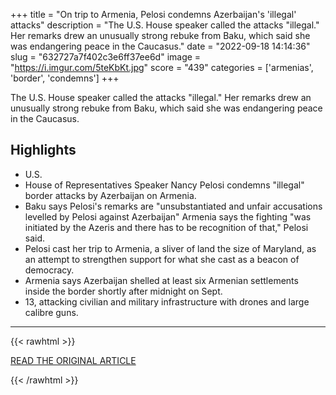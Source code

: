 +++
title = "On trip to Armenia, Pelosi condemns Azerbaijan's 'illegal' attacks"
description = "The U.S. House speaker called the attacks \"illegal.\" Her remarks drew an unusually strong rebuke from Baku, which said she was endangering peace in the Caucasus."
date = "2022-09-18 14:14:36"
slug = "632727a7f402c3e6ff37ee6d"
image = "https://i.imgur.com/5teKbKt.jpg"
score = "439"
categories = ['armenias', 'border', 'condemns']
+++

The U.S. House speaker called the attacks \"illegal.\" Her remarks drew an unusually strong rebuke from Baku, which said she was endangering peace in the Caucasus.

## Highlights

- U.S.
- House of Representatives Speaker Nancy Pelosi condemns "illegal" border attacks by Azerbaijan on Armenia.
- Baku says Pelosi's remarks are "unsubstantiated and unfair accusations levelled by Pelosi against Azerbaijan" Armenia says the fighting "was initiated by the Azeris and there has to be recognition of that," Pelosi said.
- Pelosi cast her trip to Armenia, a sliver of land the size of Maryland, as an attempt to strengthen support for what she cast as a beacon of democracy.
- Armenia says Azerbaijan shelled at least six Armenian settlements inside the border shortly after midnight on Sept.
- 13, attacking civilian and military infrastructure with drones and large calibre guns.

---

{{< rawhtml >}}
  <p class="article-category">
    <a target="_blank" href="https://www.reuters.com/world/pelosi-condemns-illegal-attacks-by-azerbaijan-armenia-2022-09-18/">READ THE ORIGINAL ARTICLE</a>
  </p>
{{< /rawhtml >}}
